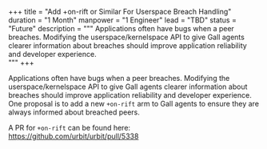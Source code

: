 +++
title = "Add +on-rift or Similar For Userspace Breach Handling"
duration = "1 Month"
manpower = "1 Engineer"
lead = "TBD"
status = "Future"
description = """
Applications often have bugs when a peer breaches.  Modifying the userspace/kernelspace API to give Gall agents clearer information about breaches should improve application reliability and developer experience.  
"""
+++

Applications often have bugs when a peer breaches.  Modifying the userspace/kernelspace API to give Gall agents clearer information about breaches should improve application reliability and developer experience.  One proposal is to add a new `+on-rift` arm to Gall agents to ensure they are always informed about breached peers.

A PR for `+on-rift` can be found here:
https://github.com/urbit/urbit/pull/5338